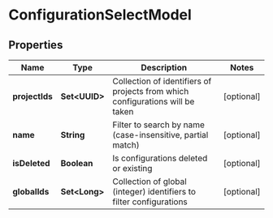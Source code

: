 

# ConfigurationSelectModel


## Properties

| Name | Type | Description | Notes |
|------------ | ------------- | ------------- | -------------|
|**projectIds** | **Set&lt;UUID&gt;** | Collection of identifiers of projects from which configurations will be taken |  [optional] |
|**name** | **String** | Filter to search by name (case-insensitive, partial match) |  [optional] |
|**isDeleted** | **Boolean** | Is configurations deleted or existing |  [optional] |
|**globalIds** | **Set&lt;Long&gt;** | Collection of global (integer) identifiers to filter configurations |  [optional] |



